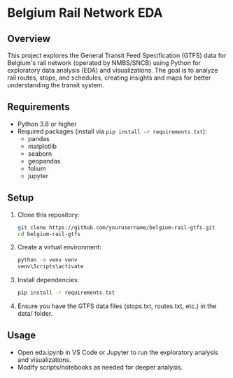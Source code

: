 # Belgium Rail Network EDA

## Overview
This project explores the General Transit Feed Specification (GTFS) data for Belgium's rail network (operated by NMBS/SNCB) using Python for exploratory data analysis (EDA) and visualizations. The goal is to analyze rail routes, stops, and schedules, creating insights and maps for better understanding the transit system.

## Requirements
- Python 3.8 or higher
- Required packages (install via `pip install -r requirements.txt`):
  - pandas
  - matplotlib
  - seaborn
  - geopandas
  - folium
  - jupyter

## Setup
1. Clone this repository:
   ```bash
   git clone https://github.com/yourusername/belgium-rail-gtfs.git
   cd belgium-rail-gtfs
   ```

2. Create a virtual environment:
   ```bash
   python -m venv venv
   venv\Scripts\activate
   ```

3. Install dependencies:
   ```bash
   pip install -r requirements.txt
   ```

3. Ensure you have the GTFS data files (stops.txt, routes.txt, etc.) in the data/ folder.

## Usage
- Open eda.ipynb in VS Code or Jupyter to run the exploratory analysis and visualizations.
- Modify scripts/notebooks as needed for deeper analysis.